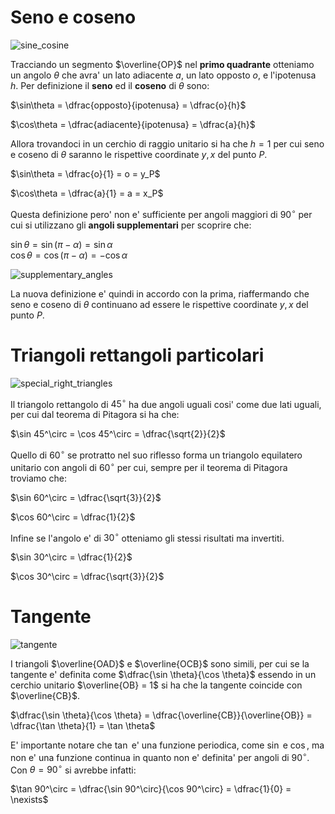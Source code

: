 # Seno e coseno  

![sine_cosine](https://github.com/dennyb87/elettrotecnica-serale/assets/7195133/ef9fd2ec-5bea-4fdd-a60e-8917fc27df88)   

Tracciando un segmento $\overline{OP}$ nel **primo quadrante** otteniamo un angolo $\theta$ che avra' un lato adiacente $a$, un lato opposto $o$, e l'ipotenusa $h$. Per definizione il **seno** ed il **coseno** di $\theta$ sono:  

$\sin\theta = \dfrac{opposto}{ipotenusa} = \dfrac{o}{h}$  

$\cos\theta = \dfrac{adiacente}{ipotenusa} = \dfrac{a}{h}$  

Allora trovandoci in un cerchio di raggio unitario si ha che $h = 1$ per cui seno e coseno di $\theta$ saranno le rispettive coordinate $y, x$ del punto $P$.  

$\sin\theta = \dfrac{o}{1} = o = y_P$  

$\cos\theta = \dfrac{a}{1} = a = x_P$  

Questa definizione pero' non e' sufficiente per angoli maggiori di $90^\circ$ per cui si utilizzano gli **angoli supplementari** per scoprire che:  

$\sin \theta = \sin (\pi - \alpha) = \sin \alpha$  
$\cos \theta = \cos (\pi - \alpha) = - \cos \alpha$  

![supplementary_angles](https://github.com/dennyb87/elettrotecnica-serale/assets/7195133/c76713f3-0d08-45bb-83c0-4813fa27cf9b)  

La nuova definizione e' quindi in accordo con la prima, riaffermando che seno e coseno di $\theta$ continuano ad essere le rispettive coordinate $y, x$ del punto $P$.  

# Triangoli rettangoli particolari  

![special_right_triangles](https://github.com/dennyb87/elettrotecnica-serale/assets/7195133/f1176371-be93-4242-911e-5a00f3e3c0fe)  

Il triangolo rettangolo di $45^\circ$ ha due angoli uguali cosi' come due lati uguali, per cui dal teorema di Pitagora si ha che:  

$\sin 45^\circ = \cos 45^\circ = \dfrac{\sqrt{2}}{2}$  

Quello di $60^\circ$ se protratto nel suo riflesso forma un triangolo equilatero unitario con angoli di $60^\circ$ per cui, sempre per il teorema di Pitagora troviamo che:  

$\sin 60^\circ = \dfrac{\sqrt{3}}{2}$  

$\cos 60^\circ = \dfrac{1}{2}$  

Infine se l'angolo e' di $30^\circ$ otteniamo gli stessi risultati ma invertiti.  

$\sin 30^\circ = \dfrac{1}{2}$  

$\cos 30^\circ = \dfrac{\sqrt{3}}{2}$  

# Tangente  

![tangente](https://github.com/dennyb87/elettrotecnica-serale/assets/7195133/9294fccc-1a12-4194-91f5-03cd5b8e4e59)  

I triangoli $\overline{OAD}$ e $\overline{OCB}$ sono simili, per cui se la tangente e' definita come $\dfrac{\sin \theta}{\cos \theta}$ essendo in un cerchio unitario $\overline{OB} = 1$ si ha che la tangente coincide con $\overline{CB}$.  

$\dfrac{\sin \theta}{\cos \theta} = \dfrac{\overline{CB}}{\overline{OB}} = \dfrac{\tan \theta}{1} = \tan \theta$  

E' importante notare che $\tan$ e' una funzione periodica, come $\sin$ e $\cos$, ma non e' una funzione continua in quanto non e' definita' per angoli di $90^\circ$. Con $\theta = 90^\circ$ si avrebbe infatti:  

$\tan 90^\circ = \dfrac{\sin 90^\circ}{\cos 90^\circ} = \dfrac{1}{0} = \nexists$  